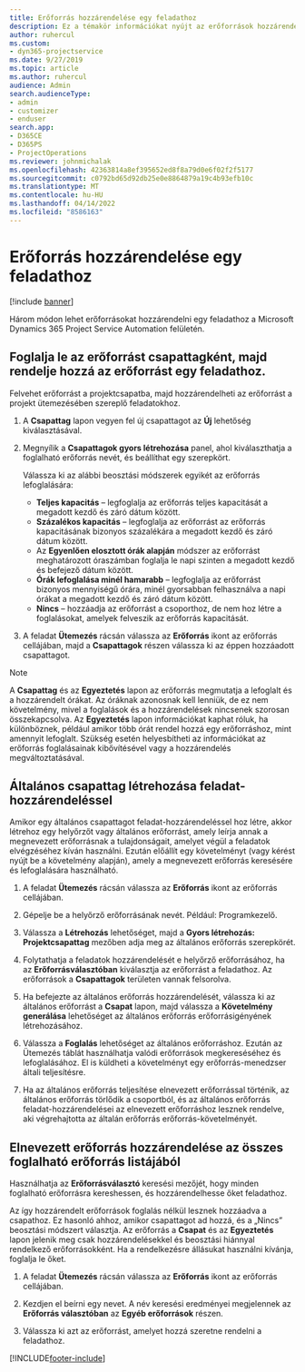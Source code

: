 ```yaml
---
title: Erőforrás hozzárendelése egy feladathoz
description: Ez a témakör információkat nyújt az erőforrások hozzárendeléséről feladatokhoz.
author: ruhercul
ms.custom:
- dyn365-projectservice
ms.date: 9/27/2019
ms.topic: article
ms.author: ruhercul
audience: Admin
search.audienceType:
- admin
- customizer
- enduser
search.app:
- D365CE
- D365PS
- ProjectOperations
ms.reviewer: johnmichalak
ms.openlocfilehash: 42363814a8ef395652ed8f8a79d0e6f02f2f5177
ms.sourcegitcommit: c0792bd65d92db25e0e8864879a19c4b93efb10c
ms.translationtype: MT
ms.contentlocale: hu-HU
ms.lasthandoff: 04/14/2022
ms.locfileid: "8586163"
---
```

# <a name="assign-a-resource-to-a-task"></a>Erőforrás hozzárendelése egy feladathoz

[!include [banner](../includes/psa-now-project-operations.md)]

Három módon lehet erőforrásokat hozzárendelni egy feladathoz a Microsoft Dynamics 365 Project Service Automation felületén.

## <a name="book-a-resource-as-a-team-member-and-then-assign-the-resource-to-a-task"></a>Foglalja le az erőforrást csapattagként, majd rendelje hozzá az erőforrást egy feladathoz.

Felvehet erőforrást a projektcsapatba, majd hozzárendelheti az erőforrást a projekt ütemezésében szereplő feladatokhoz.

1. A **Csapattag** lapon vegyen fel új csapattagot az **Új** lehetőség kiválasztásával. 

2. Megnyílik a **Csapattagok gyors létrehozása** panel, ahol kiválaszthatja a foglalható erőforrás nevét, és beállíthat egy szerepkört. 

    Válassza ki az alábbi beosztási módszerek egyikét az erőforrás lefoglalására:

    - **Teljes kapacitás** – legfoglalja az erőforrás teljes kapacitását a megadott kezdő és záró dátum között.
    - **Százalékos kapacitás** – legfoglalja az erőforrást az erőforrás kapacitásának bizonyos százalékára a megadott kezdő és záró dátum között.
    - Az **Egyenlően elosztott órák alapján** módszer az erőforrást meghatározott óraszámban foglalja le napi szinten a megadott kezdő és befejező dátum között.
    - **Órák lefoglalása minél hamarabb** – legfoglalja az erőforrást bizonyos mennyiségű órára, minél gyorsabban felhasználva a napi órákat a megadott kezdő és záró dátum között.
    - **Nincs** – hozzáadja az erőforrást a csoporthoz, de nem hoz létre a foglalásokat, amelyek felveszik az erőforrás kapacitását.

3. A feladat **Ütemezés** rácsán válassza az **Erőforrás** ikont az erőforrás cellájában, majd a **Csapattagok** részen válassza ki az éppen hozzáadott csapattagot. 

> [!NOTE]
> A **Csapattag** és az **Egyeztetés** lapon az erőforrás megmutatja a lefoglalt és a hozzárendelt órákat. Az óráknak azonosnak kell lenniük, de ez nem követelmény, mivel a foglalások és a hozzárendelések nincsenek szorosan összekapcsolva. Az **Egyeztetés** lapon információkat kaphat róluk, ha különböznek, például amikor több órát rendel hozzá egy erőforráshoz, mint amennyit lefoglalt. Szükség esetén helyesbítheti az információkat az erőforrás foglalásainak kibővítésével vagy a hozzárendelés megváltoztatásával.

## <a name="create-a-generic-team-member-through-task-assignment"></a>Általános csapattag létrehozása feladat-hozzárendeléssel

Amikor egy általános csapattagot feladat-hozzárendeléssel hoz létre, akkor létrehoz egy helyőrzőt vagy általános erőforrást, amely leírja annak a megnevezett erőforrásnak a tulajdonságait, amelyet végül a feladatok elvégzéséhez kíván használni. Ezután előállít egy követelményt (vagy kérést nyújt be a követelmény alapján), amely a megnevezett erőforrás keresésére és lefoglalására használható.

1. A feladat **Ütemezés** rácsán válassza az **Erőforrás** ikont az erőforrás cellájában.

2. Gépelje be a helyőrző erőforrásának nevét. Például: Programkezelő.

3. Válassza a **Létrehozás** lehetőséget, majd a **Gyors létrehozás: Projektcsapattag** mezőben adja meg az általános erőforrás szerepkörét.

4. Folytathatja a feladatok hozzárendelését e helyőrző erőforrásához, ha az **Erőforrásválasztóban** kiválasztja az erőforrást a feladathoz. Az erőforrások a **Csapattagok** területen vannak felsorolva.

5. Ha befejezte az általános erőforrás hozzárendelését, válassza ki az általános erőforrást a **Csapat** lapon, majd válassza a **Követelmény generálása** lehetőséget az általános erőforrás erőforrásigényének létrehozásához.

6. Válassza a **Foglalás** lehetőséget az általános erőforráshoz. Ezután az Ütemezés táblát használhatja valódi erőforrások megkereséséhez és lefoglalásához. El is küldheti a követelményt egy erőforrás-menedzser általi teljesítésre.

7. Ha az általános erőforrás teljesítése elnevezett erőforrással történik, az általános erőforrás törlődik a csoportból, és az általános erőforrás feladat-hozzárendelései az elnevezett erőforráshoz lesznek rendelve, aki végrehajtotta az általán erőforrás erőforrás-követelményét.

## <a name="assign-a-named-resource-from-the-list-of-all-bookable-resources"></a>Elnevezett erőforrás hozzárendelése az összes foglalható erőforrás listájából

Használhatja az **Erőforrásválasztó** keresési mezőjét, hogy minden foglalható erőforrásra kereshessen, és hozzárendelhesse őket feladathoz.

Az így hozzárendelt erőforrások foglalás nélkül lesznek hozzáadva a csapathoz. Ez hasonló ahhoz, amikor csapattagot ad hozzá, és a „Nincs” beosztási módszert választja. Az erőforrás a **Csapat** és az **Egyeztetés** lapon jelenik meg csak hozzárendelésekkel és beosztási hiánnyal rendelkező erőforrásokként. Ha a rendelkezésre állásukat használni kívánja, foglalja le őket.

1. A feladat **Ütemezés** rácsán válassza az **Erőforrás** ikont az erőforrás cellájában.

2. Kezdjen el beírni egy nevet. A név keresési eredményei megjelennek az **Erőforrás választóban** az **Egyéb erőforrások** részen.

3. Válassza ki azt az erőforrást, amelyet hozzá szeretne rendelni a feladathoz.



[!INCLUDE[footer-include](../includes/footer-banner.md)]
